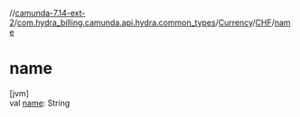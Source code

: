 //[camunda-7.14-ext-2](../../../../index.md)/[com.hydra_billing.camunda.api.hydra.common_types](../../index.md)/[Currency](../index.md)/[CHF](index.md)/[name](name.md)

# name

[jvm]\
val [name](name.md): String
